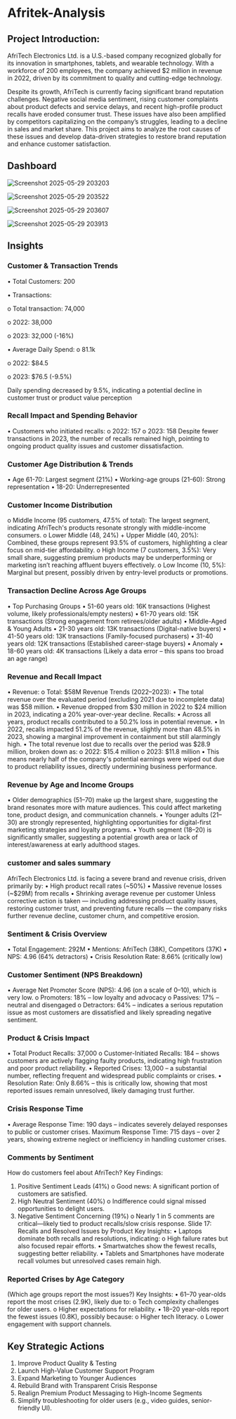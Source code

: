 # Afritek-Analysis

## Project Introduction:

AfriTech Electronics Ltd. is a U.S.-based company recognized globally for its innovation in smartphones, tablets, and wearable technology. With a workforce of 200 employees, the company achieved $2 million in revenue in 2022, driven by its commitment to quality and cutting-edge technology.

Despite its growth, AfriTech is currently facing significant brand reputation challenges. Negative social media sentiment, rising customer complaints about product defects and service delays, and recent high-profile product recalls have eroded consumer trust. These issues have also been amplified by competitors capitalizing on the company’s struggles, leading to a decline in sales and market share. This project aims to analyze the root causes of these issues and develop data-driven strategies to restore brand reputation and enhance customer satisfaction.

## Dashboard
![Screenshot 2025-05-29 203203](https://github.com/user-attachments/assets/74165307-f522-43fa-a3bc-88aeab8624b2)

![Screenshot 2025-05-29 203522](https://github.com/user-attachments/assets/2c651b50-2187-4030-9d02-3331aa9cd771)

![Screenshot 2025-05-29 203607](https://github.com/user-attachments/assets/54879c4e-ea00-4522-871b-8a4eef7edc9f)

![Screenshot 2025-05-29 203913](https://github.com/user-attachments/assets/9daaf3b9-029c-4ef1-8375-698192c18879)

## Insights
### Customer & Transaction Trends
•	Total Customers: 200

•	Transactions:

o	Total transaction: 74,000

o	2022: 38,000

o	2023: 32,000 (-16%)

•	Average Daily Spend:
o	81.1k

o	2022: $84.5

o	2023: $76.5 (-9.5%)

Daily spending decreased by 9.5%, indicating a potential decline in customer trust or product value perception

### Recall Impact and Spending Behavior
•	Customers who initiated recalls:
o	2022: 157
o	2023: 158
Despite fewer transactions in 2023, the number of recalls remained high, pointing to ongoing product quality issues and customer dissatisfaction.

### Customer Age Distribution & Trends
•	Age 61-70: Largest segment (21%)
•	Working-age groups (21-60): Strong representation
•	18-20: Underrepresented

### Customer Income Distribution
o	Middle Income (95 customers, 47.5% of total): The largest segment, indicating AfriTech's products resonate strongly with middle-income consumers.
o	Lower Middle (48, 24%) + Upper Middle (40, 20%): Combined, these groups represent 93.5% of customers, highlighting a clear focus on mid-tier affordability.
o	High Income (7 customers, 3.5%): Very small share, suggesting premium products may be underperforming or marketing isn’t reaching affluent buyers effectively.
o	Low Income (10, 5%): Marginal but present, possibly driven by entry-level products or promotions.

### Transaction Decline Across Age Groups
•	Top Purchasing Groups
•	51-60 years old: 16K transactions (Highest volume, likely professionals/empty nesters)
•	61-70 years old: 15K transactions (Strong engagement from retirees/older adults)
•	Middle-Aged & Young Adults
•	21-30 years old: 13K transactions (Digital-native buyers)
•	41-50 years old: 13K transactions (Family-focused purchasers)
•	31-40 years old: 12K transactions (Established career-stage buyers)
•	Anomaly
•	18-60 years old: 4K transactions (Likely a data error – this spans too broad an age range)

### Revenue and Recall Impact
•	Revenue:
o	Total: $58M
Revenue Trends (2022–2023):
•	The total revenue over the evaluated period (excluding 2021 due to incomplete data) was $58 million.
•	Revenue dropped from $30 million in 2022 to $24 million in 2023, indicating a 20% year-over-year decline.
Recalls:
•	Across all years, product recalls contributed to a 50.2% loss in potential revenue.
•	In 2022, recalls impacted 51.2% of the revenue, slightly more than 48.5% in 2023, showing a marginal improvement in containment but still alarmingly high.
•	The total revenue lost due to recalls over the period was $28.9 million, broken down as:
o	2022: $15.4 million
o	2023: $11.8 million
•	This means nearly half of the company's potential earnings were wiped out due to product reliability issues, directly undermining business performance.

 ### Revenue by Age and Income Groups
•  Older demographics (51–70) make up the largest share, suggesting the brand resonates more with mature audiences. This could affect marketing tone, product design, and communication channels.
•  Younger adults (21–30) are strongly represented, highlighting opportunities for digital-first marketing strategies and loyalty programs.
•  Youth segment (18–20) is significantly smaller, suggesting a potential growth area or lack of interest/awareness at early adulthood stages.

### customer and sales summary
AfriTech Electronics Ltd. is facing a severe brand and revenue crisis, driven primarily by:
•	High product recall rates (~50%)
•	Massive revenue losses (~$29M) from recalls
•	Shrinking average revenue per customer
Unless corrective action is taken — including addressing product quality issues, restoring customer trust, and preventing future recalls — the company risks further revenue decline, customer churn, and competitive erosion.

### Sentiment & Crisis Overview
•	Total Engagement: 292M
•	Mentions: AfriTech (38K), Competitors (37K)
•	NPS: 4.96 (64% detractors)
•	Crisis Resolution Rate: 8.66% (critically low)

### Customer Sentiment (NPS Breakdown)
•	Average Net Promoter Score (NPS): 4.96 (on a scale of 0–10), which is very low.
o	Promoters: 18% – low loyalty and advocacy
o	Passives: 17% – neutral and disengaged
o	Detractors: 64% – indicates a serious reputation issue as most customers are dissatisfied and likely spreading negative sentiment.

### Product & Crisis Impact
•	Total Product Recalls: 37,000
o	Customer-Initiated Recalls: 184 – shows customers are actively flagging faulty products, indicating high frustration and poor product reliability.
•	Reported Crises: 13,000 – a substantial number, reflecting frequent and widespread public complaints or crises.
•	Resolution Rate: Only 8.66% – this is critically low, showing that most reported issues remain unresolved, likely damaging trust further.

### Crisis Response Time
•	Average Response Time: 190 days – indicates severely delayed responses to public or customer crises.
Maximum Response Time: 715 days – over 2 years, showing extreme neglect or inefficiency in handling customer crises.

### Comments by Sentiment
How do customers feel about AfriTech?
Key Findings:
1.	Positive Sentiment Leads (41%)
o	Good news: A significant portion of customers are satisfied.
2.	High Neutral Sentiment (40%)
o	Indifference could signal missed opportunities to delight users.
3.	Negative Sentiment Concerning (19%)
o	Nearly 1 in 5 comments are critical—likely tied to product recalls/slow crisis response.
Slide 17:  Recalls and Resolved Issues by Product
Key Insights:
•	Laptops dominate both recalls and resolutions, indicating:
o	High failure rates but also focused repair efforts.
•	Smartwatches show the fewest recalls, suggesting better reliability.
•	Tablets and Smartphones have moderate recall volumes but unresolved cases remain high.

### Reported Crises by Age Category
(Which age groups report the most issues?)
Key Insights:
•	61–70 year-olds report the most crises (2.9K), likely due to:
o	Tech complexity challenges for older users.
o	Higher expectations for reliability.
•	18–20 year-olds report the fewest issues (0.8K), possibly because:
o	Higher tech literacy.
o	Lower engagement with support channels.

##  Key Strategic Actions
1.	Improve Product Quality & Testing
2.	Launch High-Value Customer Support Program
3.	Expand Marketing to Younger Audiences
4.	Rebuild Brand with Transparent Crisis Response
5.	Realign Premium Product Messaging to High-Income Segments
6.	Simplify troubleshooting for older users (e.g., video guides, senior-friendly UI).
